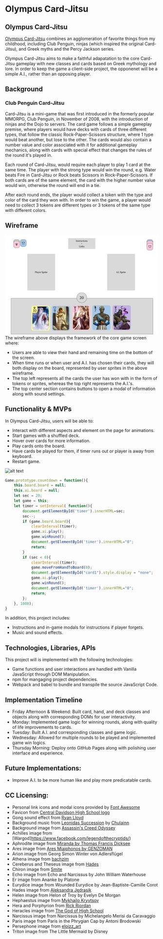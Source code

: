 # Olympus Card-Jitsu

## Olympus Card-Jitsu
[Olympus Card-Jitsu](https://jzhou45.github.io/Olympus-Card-Jitsu/) combines an agglomeration of favorite things from my childhood, including Club Penguin, ninjas (which inspired the original Card-Jitsu), and Greek myths and the Percy Jackson series.

Olympus Card-Jitsu aims to make a faithful adapatation to the core Card-Jitsu gameplay with new classes and cards based on Greek mythology and lore. In order to keep the game a client-side project, the opponenet will be a simple A.I., rather than an opposing player.

## Background

### Club Penguin Card-Jitsu
Card-Jitsu is a mini-game that was first introduced in the formerly popular MMORPG, Club Penguin, in November of 2008, with the introduction of ninjas and the Dojo to servers. The card game follows a simple gameplay premise, where players would have decks with cards of three different types, that follow the classic Rock-Paper-Scissors structure, where 1 type would beat another, but lose to the other. The cards would also contain a number value and color associated with it for additional gameplay mechanics, along with cards with special effect that changes the rules of the round it's played in.

Each round of Card-Jitsu, would require each player to play 1 card at the same time. The player with the strong type would win the round, e.g. Water beats Fire in Card-Jitsu or Rock beats Scissors in Rock-Paper-Scissors. If both cards are of the same element, the card with the higher number value would win, otherwise the round will end in a tie.

After each round ends, the player would collect a token with the type and color of the card they won with. In order to win the game, a player would need to collect 3 tokens are different types or 3 tokens of the same type with different colors.

## Wireframe
![alt text](./wireframe.png)
The wireframe above displays the framework of the core game screen where:
  * Users are able to view their hand and remaining time on the bottom of the screen.
  * When time runs or when user and A.I. has chosen their cards, they will both display on the board, represented by user sprites in the above wireframe.
  * The top left represents all the cards the user has won with in the form of tokens or sprites, whereas the top right represents the A.I.'s.
  * The top center section contains buttons to open a modal of information along with sound settings.


## Functionality & MVPs
In Olympus Card-Jitsu, users will be able to:
  * Interact with different aspects and element on the page for animations.
  * Start games with a shuffled deck.
  * Hover over cards for more information.
  * Play cards onto the board.
  * Have cards be played for them, if timer runs out or player is away from keyboard.
  * Restart game.

![alt text](./ocj_gameplay.gif)

```js
Game.prototype.countdown = function(){
    this.board.board = null;
    this.ai.board = null;
    let sec = 20;
    let game = this;
    let timer = setInterval( function(){
        document.getElementById('timer').innerHTML=sec;
        sec--;
        if (game.board.board){
            clearInterval(timer);
            game.ai.play();
            game.winRound();
            document.getElementById('timer').innerHTML="0";
            return;
        }
        if (sec < 0){
            clearInterval(timer);
            game.moveFromHandToBoard(0);
            document.getElementById("card1").style.display = "none";
            game.ai.play();
            game.winRound();
            document.getElementById('timer').innerHTML="0";
            return;
        };
    }, 1000);
}
```


In addition, this project includes:
  * Instructions and in-game modals for instructions if player forgets.
  * Music and sound effects.
  

## Technologies, Libraries, APIs
This project will is implemented with the following technologies:
  * Game functions and user interactions are handled with Vanilla JavaScript through DOM Manipulation.
  * npm for mangaging project dependencies.
  * Webpack and babel to bundle and transpile the source JavaScript Code.

## Implementation Timeline
  * Friday Afternoon & Weekend: Built card, hand, and deck classes and objects along with corresponding DOMs for user interactivity.
  * Monday: Implemented game logic for winning rounds, along with quality of life improvements to cards.
  * Tuesday: Built A.I. and corresponding classes and game logic.
  * Wednesday: Allowed for multiple rounds to be played and implemented game win logics.
  * Thursday Morning: Deploy onto GitHub Pages along with polishing user interface and experience.


## Future Implementations:
  * Improve A.I. to be more human like and play more predicatable cards.

## CC Licensing:
  * Personal link icons and modal icons provided by [Font Awesome](https://fontawesome.com/)
  * Favicon from [Central Davidson High School logo](https://www.highschoolot.com/content/image/5258959/)
  * Gong sound effect from [Ryan Lloyd](https://www.youtube.com/watch?v=kZ70uUp9eWo)
  * Background music from [Leonidas Succession](https://www.youtube.com/watch?v=F63cjnBRNo8&t=26s) by [Chulainn](https://www.youtube.com/c/CharlesChulainn)
  * Background image from [Assassin's Creed Odyssey](https://www.ubisoft.com/en-us/game/assassins-creed/odyssey)
  * Achilles image from [Wargod]https://www.facebook.com/legendofthecryptids/)
  * Aphrodite image from [Miranda by Thomas Francis Dicksee](https://artvee.com/dl/miranda-3/)
  * Ares image from [Ares Miaiphonos by GENZOMAN](https://www.deviantart.com/genzoman/art/Ares-Miaiphonos-135998313)
  * Arion image from Georg Simon Winter von Adlersflügel
  * Athena image from [bachzim](https://www.deviantart.com/bachzim/art/Athena-899463203)
  * Cereberus and Theseus image from [Hades](https://www.supergiantgames.com/games/hades/)
  * Chiron image from [Smite](https://www.smitegame.com/)
  * Echo image from Echo and Narcissus by John William Waterhouse
  * Er image from Ananke by Platone
  * Eurydice image from Wounded Eurydice by Jean-Baptiste-Camille Corot
  * Hades image from [Aleksandra Jędrasik](https://www.artstation.com/artwork/X9VxR)
  * Helen image from Helon of Troy by Evelyn De Morgan
  * Hephaestus image from [Mykhailo Kryvtsov](https://www.artstation.com/artwork/LaLmP)
  * Hera and Porphyrion from [Rick Riordan](https://rickriordan.com/)
  * Heracles image from [The God of High School](https://www.webtoons.com/en/action/the-god-of-high-school/list?title_no=66&page=1)
  * Narcissus image from Narcissus by Michelangelo Merisi da Caravaggio
  * Paris image from Paris in the Phrygian Cap by Antoni Brodowski
  * Persephone image from [eloizz_art](https://twitter.com/eloizz_art/status/1387433361015193600?lang=ga)
  * Triton image from The Little Mermaid by Disney
